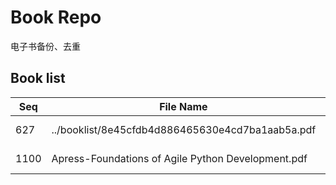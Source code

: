 Book Repo
=========

电子书备份、去重

Book list
---------

| Seq | File Name | Size | MD5 |
| --- | --------- | ---- | --- |
| 627 | ../booklist/8e45cfdb4d886465630e4cd7ba1aab5a.pdf | 5.9 MB | 8e45cfdb4d886465630e4cd7ba1aab5a | 
| 1100 | Apress-Foundations of Agile Python Development.pdf | 5.9 MB | 8e45cfdb4d886465630e4cd7ba1aab5a | 
